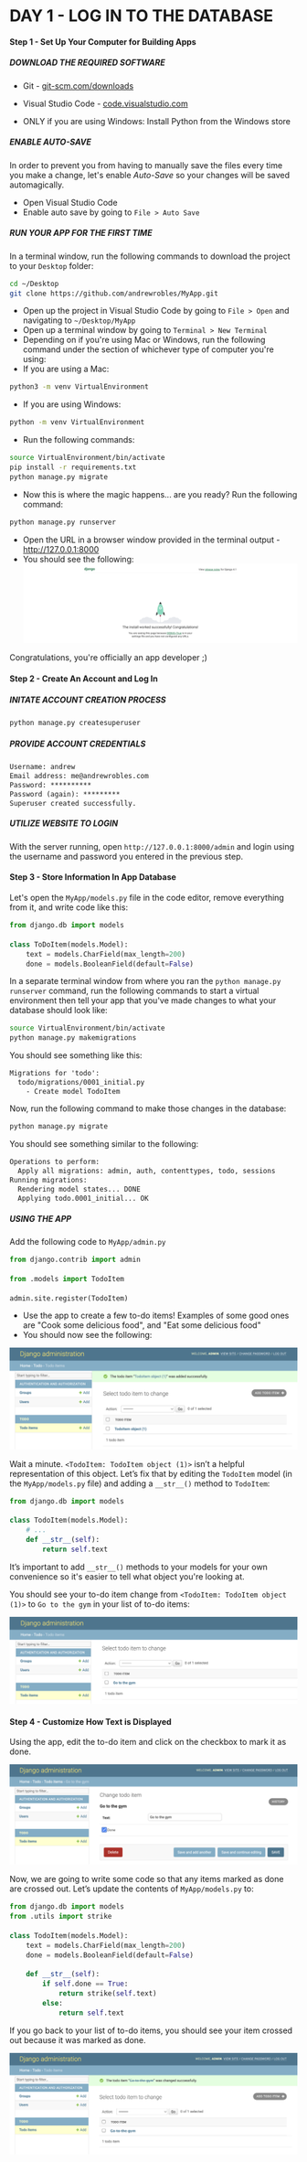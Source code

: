 #  DAY 1 - LOG IN TO THE DATABASE

#### Step 1 - Set Up Your Computer for Building Apps

##### DOWNLOAD THE REQUIRED SOFTWARE

- Git - [git-scm.com/downloads](https://git-scm.com/downloads)
- Visual Studio Code - [code.visualstudio.com](https://code.visualstudio.com)

- ONLY if you are using Windows: Install Python from the Windows store

##### ENABLE AUTO-SAVE

In order to prevent you from having to manually save the files every time you make a change, let's enable *Auto-Save* so your changes will be saved automagically.

- Open Visual Studio Code
- Enable auto save by going to `File > Auto Save`

##### RUN YOUR APP FOR THE FIRST TIME

In a terminal window, run the following commands to download the project to your `Desktop` folder:

  ```bash
  cd ~/Desktop
  git clone https://github.com/andrewrobles/MyApp.git
  ```

- Open up the project in Visual Studio Code by going to `File > Open` and navigating to `~/Desktop/MyApp`
- Open up a terminal window by going to `Terminal > New Terminal`
- Depending on if you're using Mac or Windows, run the following command under the section of whichever type of computer you're using:
- If you are using a Mac:
```bash
python3 -m venv VirtualEnvironment 
```
-  If you are using Windows:
```bash
python -m venv VirtualEnvironment 
```
- Run the following commands:
```bash
source VirtualEnvironment/bin/activate
pip install -r requirements.txt
python manage.py migrate
```
- Now this is where the magic happens... are you ready? Run the following command:
```bash
python manage.py runserver
```
- Open the URL in a browser window provided in the terminal output - http://127.0.0.1:8000
- You should see the following:
  ![NOT FOUND](png/day1/1a.png)

Congratulations, you're officially an app developer ;)

#### Step 2 - Create An Account and Log In

##### INITATE ACCOUNT CREATION PROCESS

```bash
python manage.py createsuperuser
```

##### PROVIDE ACCOUNT CREDENTIALS

```
Username: andrew
Email address: me@andrewrobles.com
Password: **********
Password (again): *********
Superuser created successfully.
```

##### UTILIZE WEBSITE TO LOGIN

With the server running, open `http://127.0.0.1:8000/admin` and login using the username and password you entered in the previous step.

#### Step 3 - Store Information In App Database

Let's open the `MyApp/models.py` file in the code editor, remove everything from it, and write code like this:

```python
from django.db import models

class ToDoItem(models.Model):
    text = models.CharField(max_length=200)
    done = models.BooleanField(default=False)
```

In a separate terminal window from where you ran the `python manage.py runserver` command, run the following commands to start a virtual environment then tell your app that you've made changes to what your database should look like:

```bash
source VirtualEnvironment/bin/activate
python manage.py makemigrations
```

You should see something like this:

```
Migrations for 'todo':
  todo/migrations/0001_initial.py
    - Create model TodoItem
```

Now, run the following command to make those changes in the database:

```bash
python manage.py migrate
```

You should see something similar to the following:

```
Operations to perform:
  Apply all migrations: admin, auth, contenttypes, todo, sessions
Running migrations:
  Rendering model states... DONE
  Applying todo.0001_initial... OK
```

##### USING THE APP

Add the following code to `MyApp/admin.py`
```python
from django.contrib import admin

from .models import TodoItem

admin.site.register(TodoItem)
```
- Use the app to create a few to-do items! Examples of some good ones are "Cook some delicious food", and "Eat some delicious food"
- You should now see the following:

![added](png/day1/3a.png)

Wait a minute. `<TodoItem: TodoItem object (1)>` isn’t a helpful representation of this object. Let’s fix that by editing the `TodoItem` model (in the `MyApp/models.py` file) and adding a `__str__()` method to `TodoItem`:

```python
from django.db import models

class TodoItem(models.Model):
    # ...
    def __str__(self):
        return self.text
```

It’s important to add `__str__()` methods to your models for your own convenience so it's easier to tell what object you're looking at.

You should see your to-do item change from `<TodoItem: TodoItem object (1)>` to `Go to the gym` in your list of to-do items:

![NOT FOUND](png/day1/3b.png)

#### Step 4 - Customize How Text is Displayed

Using the app, edit the to-do item and click on the checkbox to mark it as done.

![NOT FOUND](png/day1/4a.png)

Now, we are going to write some code so that any items marked as done are crossed out. Let’s update the contents of `MyApp/models.py` to:

```python
from django.db import models
from .utils import strike

class TodoItem(models.Model):
    text = models.CharField(max_length=200)
    done = models.BooleanField(default=False)

    def __str__(self):
        if self.done == True:
            return strike(self.text)
        else:
            return self.text
```

If you go back to your list of to-do items, you should see your item crossed out because it was marked as done.

![NOT FOUND](png/day1/4b.png)